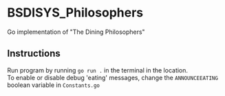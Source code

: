 # BSDISYS_Philosophers
Go implementation of "The Dining Philosophers"
## Instructions
Run program by running `go run .` in the terminal in the location.  
To enable or disable debug 'eating' messages, change the `ANNOUNCEEATING` boolean variable in `Constants.go`
